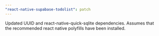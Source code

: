 ```yaml
---
"react-native-supabase-todolist": patch
---
```


Updated UUID and react-native-quick-sqlite dependencies. Assumes that the recommended react native polyfills have been installed.
